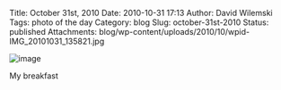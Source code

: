 Title: October 31st, 2010 
Date: 2010-10-31 17:13
Author: David Wilemski
Tags: photo of the day
Category: blog
Slug: october-31st-2010
Status: published
Attachments: blog/wp-content/uploads/2010/10/wpid-IMG_20101031_135821.jpg

![image](http://oromis.davidwilemski.com/blog/wp-content/uploads/2010/10/wpid-IMG_20101031_135821.jpg)

My breakfast
